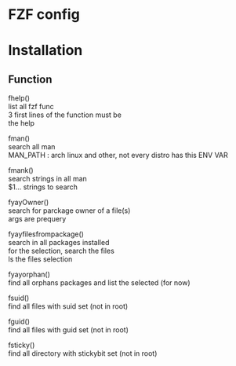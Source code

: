 # FZF config

# Installation

## Function
fhelp()  
	 list all fzf func  
	 3 first lines of the function must be  
	 the help  
  
fman()  
	 search all man  
	 MAN_PATH : arch linux and other, not every distro has this ENV VAR  
  
fmank()  
	 search strings in all man  
	 $1... strings to search  
  
fyayOwner()  
	 search for parckage owner of a file(s)  
	 args are prequery  
  
fyayfilesfrompackage()  
	 search in all packages installed  
	 for the selection,  search the files  
	 ls the files selection  
  
fyayorphan()  
	 find all orphans packages and list the selected (for now)  
  
fsuid()  
	 find all files with suid set (not in root)  
  
fguid()  
	 find all files with guid set (not in root)  
	  
fsticky()  
	 find all directory with stickybit set (not in root)  
	  
	  
